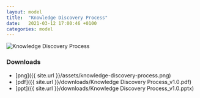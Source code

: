```yaml
---
layout: model
title:  "Knowledge Discovery Process"
date:   2021-03-12 17:00:46 +0100
categories: model
---
```

![Knowledge Discovery Process](/assets/knowledge-discovery-process.png)

### Downloads
* [png]({{ site.url }}/assets/knowledge-discovery-process.png)
* [pdf]({{ site.url }}/downloads/Knowledge Discovery Process_v1.0.pdf)
* [ppt]({{ site.url }}/downloads/Knowledge Discovery Process_v1.0.pptx)
